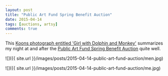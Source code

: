 ```yaml
---
layout: post
title: "Public Art Fund Spring Benefit Auction"
date: 2015-04-14
tags: [auctions, artsy]
comments: true
---
```

This [Koons photograph entitled 'Girl with Dolphin and Monkey'](https://www.artsy.net/artwork/jeff-koons-girl-with-dolphin-and-monkey) summarizes my night at and after the [Public Art Fund Spring Benefit Auction](https://www.artsy.net/feature/public-art-fund-2015-spring-benefit) quite well.

![]({{ site.url }}/images/posts/2015-04-14-public-art-fund-auction/men.jpg)

![]({{ site.url }}/images/posts/2015-04-14-public-art-fund-auction/me.jpg)


